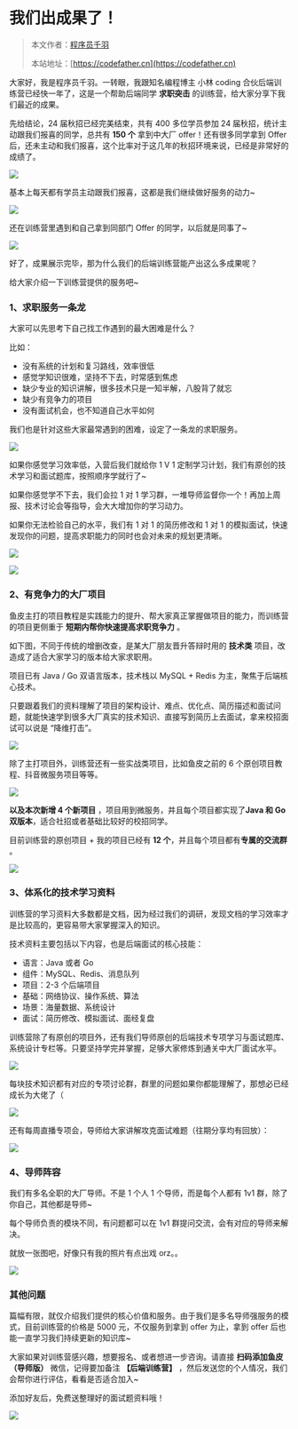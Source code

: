 # 我们出成果了！

> 本文作者：[程序员千羽](https://yuyuanweb.feishu.cn/wiki/Abldw5WkjidySxkKxU2cQdAtnah)
>
> 本站地址：[https://codefather.cn](https://codefather.cn)

大家好，我是程序员千羽。一转眼，我跟知名编程博主 小林 coding 合伙后端训练营已经快一年了，这是一个帮助后端同学 **求职突击** 的训练营，给大家分享下我们最近的成果。

先给结论，24 届秋招已经完美结束，共有 400 多位学员参加 24 届秋招，统计主动跟我们报喜的同学，总共有 **150 个** 拿到中大厂 offer！还有很多同学拿到 Offer 后，还未主动和我们报喜，这个比率对于这几年的秋招环境来说，已经是非常好的成绩了。

![](https://pic.yupi.icu/1/1710148860720-0497b0a3-a0ce-42ff-a23d-9d7e9dd5d1ef.png)

基本上每天都有学员主动跟我们报喜，这都是我们继续做好服务的动力~

![](https://pic.yupi.icu/1/1710148916944-d824a0aa-10c9-449e-a5e7-0a2ae70d01e9.png)

还在训练营里遇到和自己拿到同部门 Offer 的同学，以后就是同事了~

![](https://pic.yupi.icu/1/1710148891239-f4327b4c-7784-4999-a03e-2d9d612393d4.png)

好了，成果展示完毕，那为什么我们的后端训练营能产出这么多成果呢？

给大家介绍一下训练营提供的服务吧~



### 1、求职服务一条龙

大家可以先思考下自己找工作遇到的最大困难是什么？

比如：

- 没有系统的计划和复习路线，效率很低
- 感觉学知识很难，坚持不下去，时常感到焦虑
- 缺少专业的知识讲解，很多技术只是一知半解，八股背了就忘
- 缺少有竞争力的项目
- 没有面试机会，也不知道自己水平如何

我们也是针对这些大家最常遇到的困难，设定了一条龙的求职服务。

![](https://pic.yupi.icu/1/1710148860753-f21843e7-3042-4c79-92bf-c05a0f69d0d8.png)

如果你感觉学习效率低，入营后我们就给你 1 V 1 定制学习计划，我们有原创的技术学习和面试题库，按照顺序学就行了~ 

如果你感觉学不下去，我们会拉 1 对 1 学习群，一堆导师监督你一个！再加上周报、技术讨论会等指导，会大大增加你的学习动力。

如果你无法检验自己的水平，我们有 1 对 1 的简历修改和 1 对 1 的模拟面试，快速发现你的问题，提高求职能力的同时也会对未来的规划更清晰。

![](https://pic.yupi.icu/1/1710235753531-a4077f63-53aa-4236-b411-a3c714b581b5.jpeg)

![](https://pic.yupi.icu/1/1710148860792-dac78b84-ef1f-47f5-bb72-8033ff58e05d.jpeg)



### 2、有竞争力的大厂项目

鱼皮主打的项目教程是实践能力的提升、帮大家真正掌握做项目的能力，而训练营的项目更侧重于 **短期内帮你快速提高求职竞争力** 。

如下图，不同于传统的增删改查，是某大厂朋友晋升答辩时用的 **技术类** 项目，改造成了适合大家学习的版本给大家求职用。

项目已有 Java / Go 双语言版本，技术栈以 MySQL + Redis 为主，聚焦于后端核心技术。

只要跟着我们的资料理解了项目的架构设计、难点、优化点、简历描述和面试问题，就能快速学到很多大厂真实的技术知识、直接写到简历上去面试，拿来校招面试可以说是 “降维打击”。

![](https://pic.yupi.icu/1/1710148860722-7cf629da-4689-473a-98ce-6677cc54f876.png)

除了主打项目外，训练营还有一些实战类项目，比如鱼皮之前的 6 个原创项目教程、抖音微服务项目等等。

![](https://pic.yupi.icu/1/1710148861266-f3ff04dc-0b50-444b-a511-ae40fffb5b43.png)

**以及本次新增 4 个新项目** ，项目用到微服务，并且每个项目都实现了**Java 和 Go 双版本**，适合社招或者基础比较好的校招同学。

目前训练营的原创项目 + 我的项目已经有 **12 个**，并且每个项目都有**专属的交流群** 。

![](https://pic.yupi.icu/1/1710148962159-c381ad70-b2bb-4339-b886-270242d02c3f.png)



### 3、体系化的技术学习资料

训练营的学习资料大多数都是文档，因为经过我们的调研，发现文档的学习效率才是比较高的，更容易带大家掌握深入的知识。

技术资料主要包括以下内容，也是后端面试的核心技能：

- 语言：Java 或者 Go
- 组件：MySQL、Redis、消息队列
- 项目：2-3 个后端项目
- 基础：网络协议、操作系统、算法
- 场景：海量数据、系统设计
- 面试：简历修改、模拟面试、面经复盘

训练营除了有原创的项目外，还有我们导师原创的后端技术专项学习与面试题库、系统设计专栏等。只要坚持学完并掌握，足够大家修炼到通关中大厂面试水平。

![](https://pic.yupi.icu/1/1710148861362-ecb4c996-74c8-4287-9a2d-68362e3ab206.png)

每块技术知识都有对应的专项讨论群，群里的问题如果你都能理解了，那想必已经成长为大佬了（

![](https://pic.yupi.icu/1/1710148861424-b15be376-ca6e-4071-bf00-a887270b1935.png)

还有每周直播专项会，导师给大家讲解攻克面试难题（往期分享均有回放）：

![](https://pic.yupi.icu/1/1710235594753-366a2bc3-0cff-4e91-9c16-ba6aa8140708.png)



### 4、导师阵容

我们有多名全职的大厂导师。不是 1 个人 1 个导师，而是每个人都有 1v1 群，除了你自己，其他都是导师~

每个导师负责的模块不同，有问题都可以在 1v1 群提问交流，会有对应的导师来解决。

就放一张图吧，好像只有我的照片有点出戏 orz。。

![](https://pic.yupi.icu/1/1710148861597-cd4963ba-0966-40aa-b4eb-e9f5c668ff88.png)



### 其他问题

篇幅有限，就仅介绍我们提供的核心价值和服务。由于我们是多名导师强服务的模式，目前训练营的价格是 5000 元，不仅服务到拿到 offer 为止，拿到 offer 后也能一直学习我们持续更新的知识库~

大家如果对训练营感兴趣，想要报名、或者想进一步咨询。请直接 **扫码添加鱼皮（导师版）** 微信，记得要加备注 **【后端训练营】** ，然后发送您的个人情况，我们会帮你进行评估，看看是否适合加入~

添加好友后，免费送整理好的面试题资料哦！

![](https://pic.yupi.icu/1/1710148862046-9b25f02b-3183-4a4a-9be2-faf69d9fd902.png)
